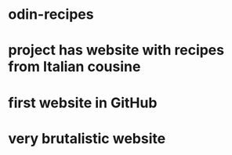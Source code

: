 # odin-recipes
# project has website with recipes from Italian cousine
# first website in GitHub
# very brutalistic website
